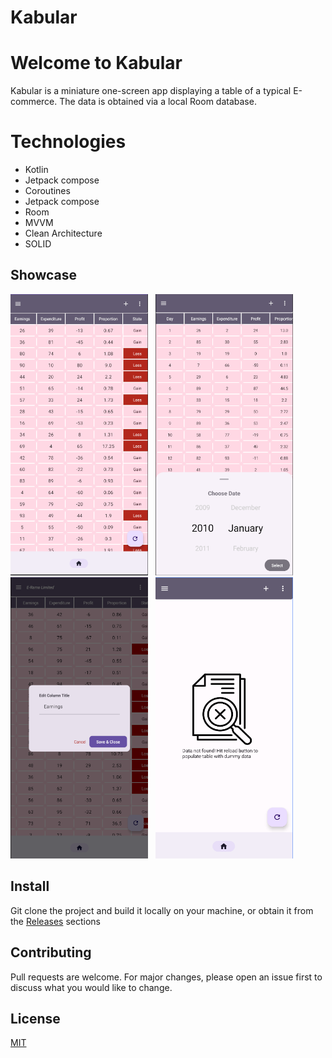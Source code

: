 # Kabular

# Welcome to Kabular
Kabular is a miniature one-screen app displaying a table of a typical E-commerce. The data is
obtained via a local Room database.

# Technologies
- Kotlin
- Jetpack compose
- Coroutines
- Jetpack compose
- Room
- MVVM
- Clean Architecture
- SOLID

## Showcase
<span>
    <img src="./media/table.png" width="220" height="450"> &nbsp; 
    <img src="./media/datePicker.png" width="220" height="450"> &nbsp; 
    <img src="./media/headerEdit.png" width="220" height="450"> &nbsp; 
    <img src="./media/noData.png" width="220" height="450"> &nbsp; 
</span>

## Install
Git clone the project and build it locally on your machine, or obtain it from
the [Releases](https://github.com/xquilt/kabular/releases) sections

## Contributing
Pull requests are welcome. For major changes, please open an issue first to discuss what you would
like to change.

## License
[MIT](./LICENSE)
